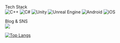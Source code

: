 Tech Stack   
![C++](https://img.shields.io/badge/c++-%2300599C.svg?style=flat&logo=c%2B%2B&logoColor=white)
![C#](https://img.shields.io/badge/c%23-%23239120.svg?style=flat&logo=c-sharp&logoColor=white)
![Unity](https://img.shields.io/badge/unity-%23000000.svg?style=flat&logo=unity&logoColor=white)
![Unreal Engine](https://img.shields.io/badge/unrealengine-%23313131.svg?style=flat&logo=unrealengine&logoColor=white)
![Android](https://img.shields.io/badge/Android-3DDC84?style=flat&logo=android&logoColor=white)
![iOS](https://img.shields.io/badge/iOS-000000?style=flat&logo=ios&logoColor=white)

Blog & SNS   
<a href="https://battle-wasp-bf5.notion.site/Programer-eeb80dfceed0443bbb109216c5c23374"><img src="https://img.shields.io/badge/Notion-%23000000.svg?style=flat&logo=notion&logoColor=white"/></a>


[![Top Langs](https://github-readme-stats.vercel.app/api/top-langs/?username=speciallive)](https://github.com/speciallive/github-readme-stats)   

